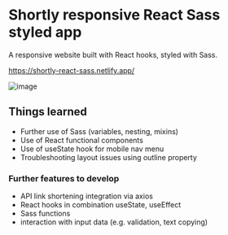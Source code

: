 # Shortly responsive React Sass styled app

A responsive website built with React hooks, styled with Sass.

https://shortly-react-sass.netlify.app/

![image](https://user-images.githubusercontent.com/83171355/139476630-c888cf37-befc-4f3a-bb2c-5fd243131d06.png)


## Things learned

- Further use of Sass (variables, nesting, mixins)
- Use of React functional components
- Use of useState hook for mobile nav menu
- Troubleshooting layout issues using outline property

### Further features to develop

- API link shortening integration via axios
- React hooks in combination useState, useEffect
- Sass functions
- interaction with input data (e.g. validation, text copying)


